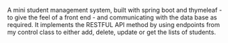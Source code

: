 A mini student management system, built with spring boot and thymeleaf - to give the feel of a front end - and communicating with the data base as required.
It implements the RESTFUL API method by using endpoints from my control class to either add, delete, update or get the lists of students.
